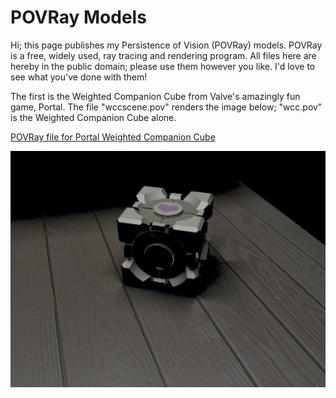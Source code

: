 # POVRay Models

Hi; this page publishes my Persistence of Vision (POVRay) models. POVRay is a free, widely used, ray tracing and rendering program. All files here are hereby in the public domain; please use them however you like. I'd love to see what you've done with them!

The first is the Weighted Companion Cube from Valve's amazingly fun game, Portal. The file "wccscene.pov" renders the image below; "wcc.pov" is the Weighted Companion Cube alone.

[POVRay file for Portal Weighted Companion Cube](../uploads/2007/12/wccfinal.zip "POVRay file for Portal Weighted Companion Cube")

![darkwcc.jpg](../uploads/2007/12/darkwcc.jpg)



